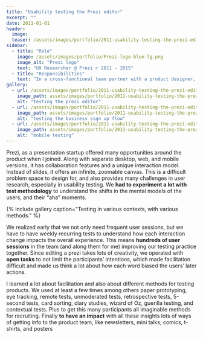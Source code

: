 ```yaml
---
title: "Usability testing the Prezi editor"
excerpt: ""
date: 2011-01-01
header:
  image:
  teaser: /assets/images/portfolio/2011-usability-testing-the-prezi-editor-1.png
sidebar:
  - title: "Role"
    image: /assets/images/portfolio/Prezi-logo-blue-lg.png
    image_alt: "Prezi logo"
    text: "UX Researcher @ Prezi ⊂ 2011 - 2015"
  - title: "Responsibilities"
    text: "In a cross-functional team partner with a product designer, a product manager and engineers and enable discovery and learning about users."
gallery:
  - url: /assets/images/portfolio/2011-usability-testing-the-prezi-editor-1.png
    image_path: assets/images/portfolio/2011-usability-testing-the-prezi-editor-1.png
    alt: "testing the prezi editor"
  - url: /assets/images/portfolio/2011-usability-testing-the-prezi-editor-2.jpg
    image_path: assets/images/portfolio/2011-usability-testing-the-prezi-editor-2.jpg
    alt: "testing the business sign up flow"
  - url: /assets/images/portfolio/2011-usability-testing-the-prezi-editor-3.png
    image_path: assets/images/portfolio/2011-usability-testing-the-prezi-editor-3.png
    alt: "mobile testing"
---
```


Prezi, as a presentation startup offered many opportunities around the product when I joined. Along with separate desktop, web, and mobile versions, it has collaboration features and a unique interaction model. Instead of slides, it offers an infinite, zoomable canvas. This is a difficult problem space to design for, and also provides many challenges in user research, especially in usability testing. We **had to experiment a lot with test methodology** to understand the shifts in the mental models of the users, and their “aha” moments.

{% include gallery caption="Testing in various contexts, with various methods." %}

We realized early that we not only need frequent user sessions, but we have to have weekly recurring tests to understand how each interaction change impacts the overall experience. This means **hundreds of user sessions** in the team (and along them for me) improving our testing practice together. Since editing a prezi takes lots of creativity, we operated with **open tasks** to not limit the participants’ intentions, which made facilitation difficult and made us think a lot about how each word biased the users’ later actions.

I learned a lot about facilitation and also about different methods for testing products. We used at least a few times among others paper prototyping, eye tracking, remote tests, unmoderated tests, retrospective tests, 5-second tests, card sorting, diary studies, wizard of Oz, guerilla testing, and contextual tests. Plus to get this many participants all imaginable methods for recruiting. Finally **to have an impact** with all these insights lots of ways of getting info to the product team, like newsletters, mini talks, comics, t-shirts, and posters
